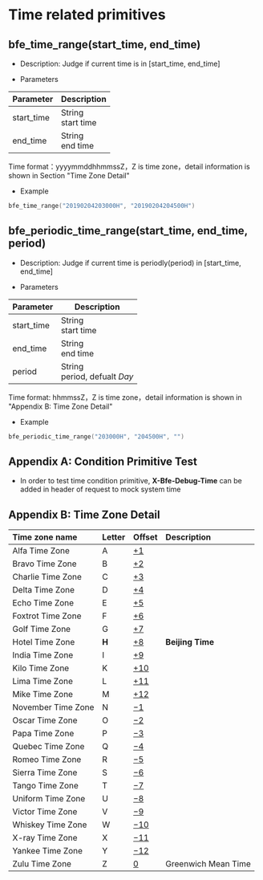 # Time related primitives

## bfe_time_range(start_time, end_time)
* Description: Judge if current time is in [start_time, end_time]

* Parameters

| Parameter | Description |
| --------- | ---------- |
| start_time | String<br>start time |
| end_time | String<br> end time |

Time format：yyyymmddhhmmssZ，Z is time zone，detail information is shown in Section "Time Zone Detail"

* Example

```go
bfe_time_range("20190204203000H", "20190204204500H")
```

## bfe_periodic_time_range(start_time, end_time, period)
* Description: Judge if current time is periodly(period) in [start_time, end_time]

* Parameters

| Parameter | Description |
| --------- | ---------- |
| start_time | String<br>start time |
| end_time | String<br> end time |
| period | String<br> period, defualt *Day* |

Time format: hhmmssZ，Z is time zone，detail information is shown in "Appendix B: Time Zone Detail"

* Example

```go
bfe_periodic_time_range("203000H", "204500H", "")
```

## Appendix A: Condition Primitive Test

- In order to test time condition primitive,  **X-Bfe-Debug-Time** can be added in header of request to mock system time

## Appendix B: Time Zone Detail

| **Time zone name** | **Letter** | **Offset**                                             | **Description**     |
| :----------------- | :--------- | :----------------------------------------------------- | :------------------ |
| Alfa Time Zone     | A          | [+1](https://en.wikipedia.org/wiki/UTC%2B01:00)        |                     |
| Bravo Time Zone    | B          | [+2](https://en.wikipedia.org/wiki/UTC%2B02:00)        |                     |
| Charlie Time Zone  | C          | [+3](https://en.wikipedia.org/wiki/UTC%2B03:00)        |                     |
| Delta Time Zone    | D          | [+4](https://en.wikipedia.org/wiki/UTC%2B04:00)        |                     |
| Echo Time Zone     | E          | [+5](https://en.wikipedia.org/wiki/UTC%2B05:00)        |                     |
| Foxtrot Time Zone  | F          | [+6](https://en.wikipedia.org/wiki/UTC%2B06:00)        |                     |
| Golf Time Zone     | G          | [+7](https://en.wikipedia.org/wiki/UTC%2B07:00)        |                     |
| Hotel Time Zone    | **H**      | [+8](https://en.wikipedia.org/wiki/UTC%2B08:00)        | **Beijing Time**    |
| India Time Zone    | I          | [+9](https://en.wikipedia.org/wiki/UTC%2B09:00)        |                     |
| Kilo Time Zone     | K          | [+10](https://en.wikipedia.org/wiki/UTC%2B10:00)       |                     |
| Lima Time Zone     | L          | [+11](https://en.wikipedia.org/wiki/UTC%2B11:00)       |                     |
| Mike Time Zone     | M          | [+12](https://en.wikipedia.org/wiki/UTC%2B12:00)       |                     |
| November Time Zone | N          | [−1](https://en.wikipedia.org/wiki/UTC−01:00)          |                     |
| Oscar Time Zone    | O          | [−2](https://en.wikipedia.org/wiki/UTC−02:00)          |                     |
| Papa Time Zone     | P          | [−3](https://en.wikipedia.org/wiki/UTC−03:00)          |                     |
| Quebec Time Zone   | Q          | [−4](https://en.wikipedia.org/wiki/UTC−04:00)          |                     |
| Romeo Time Zone    | R          | [−5](https://en.wikipedia.org/wiki/UTC−05:00)          |                     |
| Sierra Time Zone   | S          | [−6](https://en.wikipedia.org/wiki/UTC−06:00)          |                     |
| Tango Time Zone    | T          | [−7](https://en.wikipedia.org/wiki/UTC−07:00)          |                     |
| Uniform Time Zone  | U          | [−8](https://en.wikipedia.org/wiki/UTC−08:00)          |                     |
| Victor Time Zone   | V          | [−9](https://en.wikipedia.org/wiki/UTC−09:00)          |                     |
| Whiskey Time Zone  | W          | [−10](https://en.wikipedia.org/wiki/UTC−10:00)         |                     |
| X-ray Time Zone    | X          | [−11](https://en.wikipedia.org/wiki/UTC−11:00)         |                     |
| Yankee Time Zone   | Y          | [−12](https://en.wikipedia.org/wiki/UTC−12:00)         |                     |
| Zulu Time Zone     | Z          | [0](https://en.wikipedia.org/wiki/Greenwich_Mean_Time) | Greenwich Mean Time |
